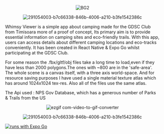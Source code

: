 <div align="center">
  <img src="https://github.com/wildenza/Whimsy/assets/117548573/8c305f61-66a0-4443-a001-0194526c9424" alt="BG2">
</div>

<p align="center">
  <img src="https://github.com/wildenza/Whimsy/assets/117548573/640ca289-e87d-45bd-9c00-6f63b8c71d30" alt="291054003-b7c66338-846b-4006-a210-b3fe1542386c">
</p>

Whimsy Viewer is a simple app about camping made for the GDSC Club from Timisoara more of a proof of concept, Its primary aim is to provide essential information on camping sites and eco-friendly trails. 
With this app, users can access details about different camping locations and eco-tracks conveniently.
It has been created in React Native & Expo Go whilst participating at the GDSC Club.

For some reason the .fbx/gltf/obj files take a long time to load,even if they have less than 2000 polygons.The ones with ~800 are in the 'safe-area'.
The whole scene is a canvas itself, with a three axis world-space.
And for resource saving purposes I have used a single material texture atlas which has around 1024x1024 tex-res.
Also all of the files use the same atlas.


The Api used : NPS Gov Database, which has a generous number of Parks & Trails from the US
<div align="center">
  <img src="https://github.com/wildenza/Whimsy/assets/117548573/88278cd3-18ad-41fb-8d4a-a5651435c0c2" alt="ezgif com-video-to-gif-converter">
</div>

<p align="center">
  <img src="https://github.com/wildenza/Whimsy/assets/117548573/640ca289-e87d-45bd-9c00-6f63b8c71d30" alt="291054003-b7c66338-846b-4006-a210-b3fe1542386c">
</p>

[![runs with Expo Go](https://img.shields.io/badge/Runs%20with%20Expo%20Go-000.svg?style=flat-square&logo=EXPO&labelColor=f3f3f3&logoColor=000)](https://expo.dev/client)
